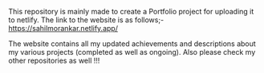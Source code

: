 This repository is mainly made to create a Portfolio project for uploading it to netlify. The link to the website is as follows;- https://sahilmorankar.netlify.app/

The website contains all my updated achievements and descriptions about my various projects (completed as well as ongoing). Also please check my other repositories as well !!!
